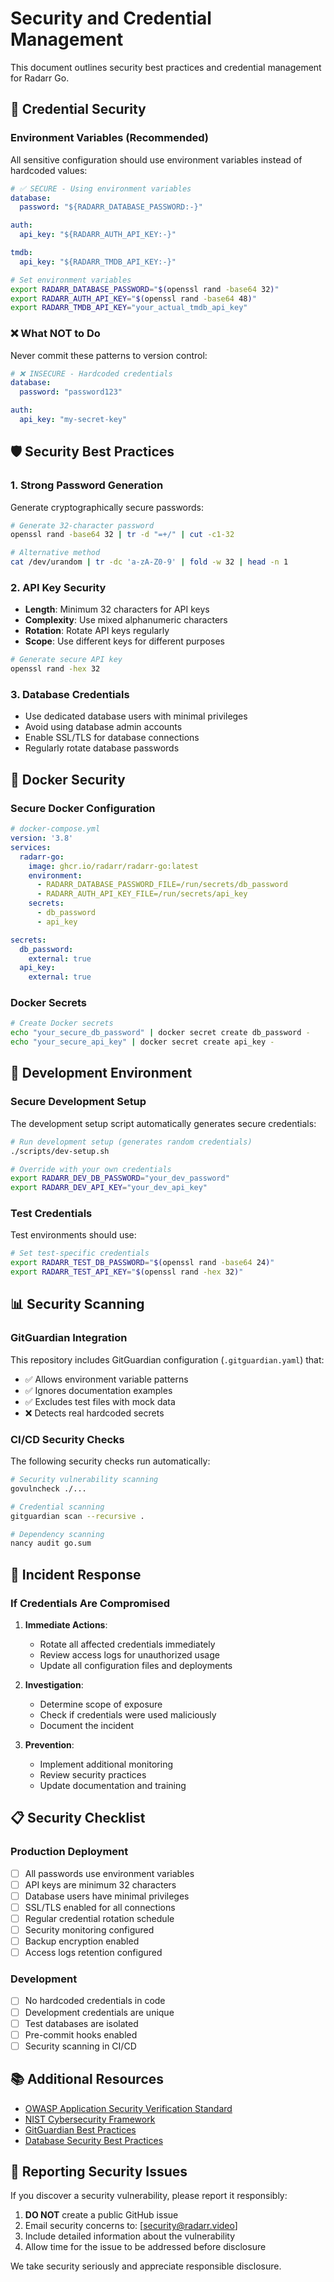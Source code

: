# Security and Credential Management

This document outlines security best practices and credential management for Radarr Go.

## 🔐 Credential Security

### Environment Variables (Recommended)

All sensitive configuration should use environment variables instead of hardcoded values:

```yaml
# ✅ SECURE - Using environment variables
database:
  password: "${RADARR_DATABASE_PASSWORD:-}"

auth:
  api_key: "${RADARR_AUTH_API_KEY:-}"

tmdb:
  api_key: "${RADARR_TMDB_API_KEY:-}"
```

```bash
# Set environment variables
export RADARR_DATABASE_PASSWORD="$(openssl rand -base64 32)"
export RADARR_AUTH_API_KEY="$(openssl rand -base64 48)"
export RADARR_TMDB_API_KEY="your_actual_tmdb_api_key"
```

### ❌ What NOT to Do

Never commit these patterns to version control:

```yaml
# ❌ INSECURE - Hardcoded credentials
database:
  password: "password123"

auth:
  api_key: "my-secret-key"
```

## 🛡️ Security Best Practices

### 1. Strong Password Generation

Generate cryptographically secure passwords:

```bash
# Generate 32-character password
openssl rand -base64 32 | tr -d "=+/" | cut -c1-32

# Alternative method
cat /dev/urandom | tr -dc 'a-zA-Z0-9' | fold -w 32 | head -n 1
```

### 2. API Key Security

- **Length**: Minimum 32 characters for API keys
- **Complexity**: Use mixed alphanumeric characters
- **Rotation**: Rotate API keys regularly
- **Scope**: Use different keys for different purposes

```bash
# Generate secure API key
openssl rand -hex 32
```

### 3. Database Credentials

- Use dedicated database users with minimal privileges
- Avoid using database admin accounts
- Enable SSL/TLS for database connections
- Regularly rotate database passwords

## 🐳 Docker Security

### Secure Docker Configuration

```yaml
# docker-compose.yml
version: '3.8'
services:
  radarr-go:
    image: ghcr.io/radarr/radarr-go:latest
    environment:
      - RADARR_DATABASE_PASSWORD_FILE=/run/secrets/db_password
      - RADARR_AUTH_API_KEY_FILE=/run/secrets/api_key
    secrets:
      - db_password
      - api_key

secrets:
  db_password:
    external: true
  api_key:
    external: true
```

### Docker Secrets

```bash
# Create Docker secrets
echo "your_secure_db_password" | docker secret create db_password -
echo "your_secure_api_key" | docker secret create api_key -
```

## 🔄 Development Environment

### Secure Development Setup

The development setup script automatically generates secure credentials:

```bash
# Run development setup (generates random credentials)
./scripts/dev-setup.sh

# Override with your own credentials
export RADARR_DEV_DB_PASSWORD="your_dev_password"
export RADARR_DEV_API_KEY="your_dev_api_key"
```

### Test Credentials

Test environments should use:

```bash
# Set test-specific credentials
export RADARR_TEST_DB_PASSWORD="$(openssl rand -base64 24)"
export RADARR_TEST_API_KEY="$(openssl rand -hex 32)"
```

## 📊 Security Scanning

### GitGuardian Integration

This repository includes GitGuardian configuration (`.gitguardian.yaml`) that:

- ✅ Allows environment variable patterns
- ✅ Ignores documentation examples
- ✅ Excludes test files with mock data
- ❌ Detects real hardcoded secrets

### CI/CD Security Checks

The following security checks run automatically:

```bash
# Security vulnerability scanning
govulncheck ./...

# Credential scanning
gitguardian scan --recursive .

# Dependency scanning
nancy audit go.sum
```

## 🚨 Incident Response

### If Credentials Are Compromised

1. **Immediate Actions**:
   - Rotate all affected credentials immediately
   - Review access logs for unauthorized usage
   - Update all configuration files and deployments

2. **Investigation**:
   - Determine scope of exposure
   - Check if credentials were used maliciously
   - Document the incident

3. **Prevention**:
   - Implement additional monitoring
   - Review security practices
   - Update documentation and training

## 📋 Security Checklist

### Production Deployment

- [ ] All passwords use environment variables
- [ ] API keys are minimum 32 characters
- [ ] Database users have minimal privileges
- [ ] SSL/TLS enabled for all connections
- [ ] Regular credential rotation schedule
- [ ] Security monitoring configured
- [ ] Backup encryption enabled
- [ ] Access logs retention configured

### Development

- [ ] No hardcoded credentials in code
- [ ] Development credentials are unique
- [ ] Test databases are isolated
- [ ] Pre-commit hooks enabled
- [ ] Security scanning in CI/CD

## 📚 Additional Resources

- [OWASP Application Security Verification Standard](https://owasp.org/www-project-application-security-verification-standard/)
- [NIST Cybersecurity Framework](https://www.nist.gov/cyberframework)
- [GitGuardian Best Practices](https://docs.gitguardian.com/secrets-detection/detectors/generics/generic_password)
- [Database Security Best Practices](https://owasp.org/www-project-cheat-sheets/cheatsheets/Database_Security_Cheat_Sheet.html)

## 🤝 Reporting Security Issues

If you discover a security vulnerability, please report it responsibly:

1. **DO NOT** create a public GitHub issue
2. Email security concerns to: [security@radarr.video]
3. Include detailed information about the vulnerability
4. Allow time for the issue to be addressed before disclosure

We take security seriously and appreciate responsible disclosure.
